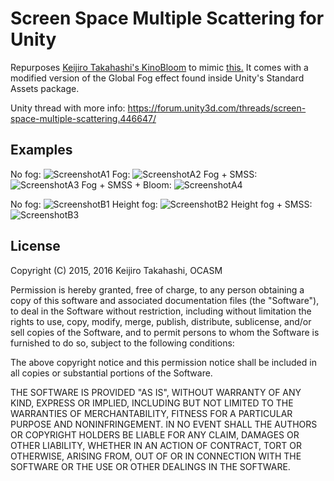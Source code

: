 Screen Space Multiple Scattering for Unity
==========================================
Repurposes [Keijiro Takahashi's KinoBloom][KinoBloom] to mimic [this.][CAVE] It comes with a modified version of the Global Fog effect found inside Unity's Standard Assets package.

Unity thread with more info: https://forum.unity3d.com/threads/screen-space-multiple-scattering.446647/

Examples
--------

No fog:
![ScreenshotA1][ImageA1] 
Fog:
![ScreenshotA2][ImageA2]
Fog + SMSS:
![ScreenshotA3][ImageA3]
Fog + SMSS + Bloom:
![ScreenshotA4][ImageA4]

No fog:
![ScreenshotB1][ImageB1]
Height fog:
![ScreenshotB2][ImageB2]
Height fog + SMSS:
![ScreenshotB3][ImageB3]

License
-------

Copyright (C) 2015, 2016 Keijiro Takahashi, OCASM

Permission is hereby granted, free of charge, to any person obtaining a copy of
this software and associated documentation files (the "Software"), to deal in
the Software without restriction, including without limitation the rights to
use, copy, modify, merge, publish, distribute, sublicense, and/or sell copies of
the Software, and to permit persons to whom the Software is furnished to do so,
subject to the following conditions:

The above copyright notice and this permission notice shall be included in all
copies or substantial portions of the Software.

THE SOFTWARE IS PROVIDED "AS IS", WITHOUT WARRANTY OF ANY KIND, EXPRESS OR
IMPLIED, INCLUDING BUT NOT LIMITED TO THE WARRANTIES OF MERCHANTABILITY, FITNESS
FOR A PARTICULAR PURPOSE AND NONINFRINGEMENT. IN NO EVENT SHALL THE AUTHORS OR
COPYRIGHT HOLDERS BE LIABLE FOR ANY CLAIM, DAMAGES OR OTHER LIABILITY, WHETHER
IN AN ACTION OF CONTRACT, TORT OR OTHERWISE, ARISING FROM, OUT OF OR IN
CONNECTION WITH THE SOFTWARE OR THE USE OR OTHER DEALINGS IN THE SOFTWARE.

[KinoBloom]: https://github.com/keijiro/KinoBloom
[CAVE]: http://www.cs.columbia.edu/CAVE/projects/ptping_media/

[ImageA1]: http://i.imgur.com/UbIjTt7.jpg
[ImageA2]: http://i.imgur.com/hgJ4Beo.png
[ImageA3]: http://i.imgur.com/6ykjXOI.png
[ImageA4]: http://i.imgur.com/fPkvPFQ.png

[ImageB1]: http://i.imgur.com/AFxiAIG.png
[ImageB2]: http://i.imgur.com/qcZCJpF.png
[ImageB3]: http://i.imgur.com/nEIF2B3.png
